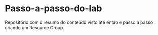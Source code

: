 # Passo-a-passo-do-lab
Repositório com o resumo do conteúdo visto até então e passo a passo criando um Resource Group.
